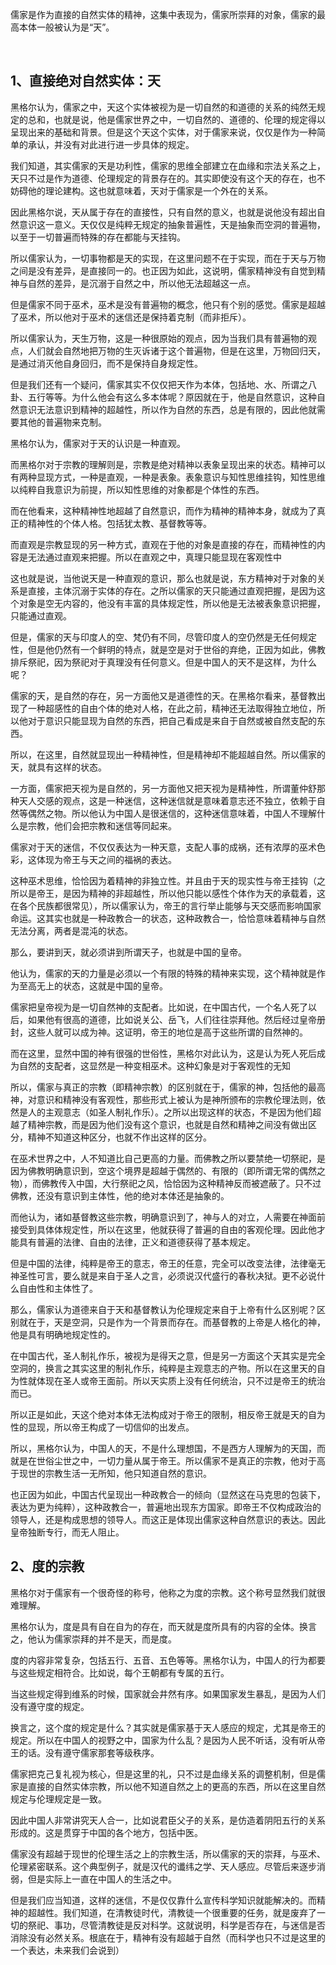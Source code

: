 <p data-pid="WPW-wc9d">儒家是作为直接的自然实体的精神，这集中表现为，儒家所崇拜的对象，儒家的最高本体一般被认为是“天”。</p><p><br></p><h2>1、直接绝对自然实体：天</h2><p data-pid="zbUQze36">黑格尔认为，儒家之中，天这个实体被视为是一切自然的和道德的关系的纯然无规定的总和，也就是说，他是儒家世界之中，一切自然的、道德的、伦理的规定得以呈现出来的基础和背景。但是这个天这个实体，对于儒家来说，仅仅是作为一种简单的承认，并没有对此进行进一步具体的规定。</p><p data-pid="HaMqnQs9">我们知道，其实儒家的天是功利性，儒家的思维全部建立在血缘和宗法关系之上，天只不过是作为道德、伦理规定的背景存在的。其实即使没有这个天的存在，也不妨碍他的理论建构。这也就意味着，天对于儒家是一个外在的关系。</p><p data-pid="PaWjDVDy">因此黑格尔说，天从属于存在的直接性，只有自然的意义，也就是说他没有超出自然意识这一意义。天仅仅是纯粹无规定的抽象普遍性，天是抽象而空洞的普遍物，以至于一切普遍而特殊的存在都能与天挂钩。</p><p data-pid="4M9F_It6">所以儒家认为，一切事物都是天的实现，在这里问题不在于实现，而在于天与万物之间是没有差异，是直接同一的。也正因为如此，这说明，儒家精神没有自觉到精神与自然的差异，是沉溺于自然之中，所以他无法超越这一点。</p><p data-pid="NN7tQWak">但是儒家不同于巫术，巫术是没有普遍物的概念，他只有个别的感觉。儒家是超越了巫术，所以他对于巫术的迷信还是保持着克制（而非拒斥）。</p><p data-pid="zwRNtidt">所以儒家认为，天生万物，这是一种很原始的观点，因为当我们具有普遍物的观点，人们就会自然地把万物的生灭诉诸于这个普遍物，但是在这里，万物回归天，是通过消灭他自身回归，而不是保持自身规定性。</p><p data-pid="fUHSpk1h">但是我们还有一个疑问，儒家其实不仅仅把天作为本体，包括地、水、所谓之八卦、五行等等。为什么他会有这么多本体呢？原因就在于，他是自然意识，这种自然意识无法意识到精神的超越性，所以作为自然的东西，总是有限的，因此他就需要其他的普遍物来克制。</p><p data-pid="A-aYhsS6">黑格尔认为，儒家对于天的认识是一种直观。</p><p data-pid="3X7dM_8P">而黑格尔对于宗教的理解则是，宗教是绝对精神以表象呈现出来的状态。精神可以有两种显现方式，一种是直观，一种是表象。表象意识与知性思维挂钩，知性思维以纯粹自我意识为前提，所以知性思维的对象都是个体性的东西。</p><p data-pid="HR6JvR3K">而在他看来，这种精神性地超越了自然意识，而作为精神的精神本身，就成为了真正的精神性的个体人格。包括犹太教、基督教等等。</p><p data-pid="nq48m1cp">而直观是宗教显现的另一种方式，直观在于他的对象是直接的存在，而精神性的内容是无法通过直观来把握。所以在直观之中，真理只能显现在客观性中</p><p data-pid="deh0A7Ix">这也就是说，当他说天是一种直观的意识，那么也就是说，东方精神对于对象的关系是直接，主体沉溺于实体的存在。之所以儒家的天只能通过直观把握，是因为这个对象是空无内容的，他没有丰富的具体规定性，所以他是无法被表象意识把握，只能通过直观。</p><p data-pid="TJikS1nc">但是，儒家的天与印度人的空、梵仍有不同，尽管印度人的空仍然是无任何规定性，但是他仍然有一个鲜明的特点，就是空是对于世俗的弃绝，正因为如此，佛教排斥祭祀，因为祭祀对于真理没有任何意义。但是中国人的天不是这样，为什么呢？</p><p data-pid="6xyJHh2r">儒家的天，是自然的存在，另一方面他又是道德性的天。在黑格尔看来，基督教出现了一种超感性的自由个体的绝对人格，在此之前，精神还无法取得独立地位，所以他对于意识只能显现为自然的东西，把自己看成是来自于自然或被自然支配的东西。</p><p data-pid="2YfRakey">所以，在这里，自然就显现出一种精神性，但是精神却不能超越自然。所以儒家的天，就具有这样的状态。</p><p data-pid="qmdpLFZy">一方面，儒家把天视为是自然的，另一方面他又把天视为是精神性，所谓董仲舒那种天人交感的观点，这是一种迷信，这种迷信就是意味着意志还不独立，依赖于自然等偶然之物。所以他认为中国人是很迷信的，这种迷信意味着，中国人不理解什么是宗教，他们会把宗教和迷信等同起来。</p><p data-pid="jUxEAnbo">儒家对于天的迷信，不仅仅表达为一种天意，支配人事的成祸，还有浓厚的巫术色彩，这体现为帝王与天之间的福祸的表达。</p><p data-pid="pjOS14gM">这种巫术思维，恰恰因为着精神的非独立性。并且由于天的现实性与帝王挂钩（之所以是帝王，是因为精神的非超越性，所以他只能以感性个体作为天的承载着，这在各个民族都很常见），所以儒家认为，帝王的言行举止能够与天交感而影响国家命运。这其实也就是一种政教合一的状态，这种政教合一，恰恰意味着精神与自然无法分离，两者是混沌的状态。</p><p data-pid="UTdsr1Xp">那么，要讲到天，就必须讲到所谓天子，也就是中国的皇帝。</p><p data-pid="fc0dN24M">他认为，儒家的天的力量是必须以一个有限的特殊的精神来实现，这个精神就是作为至高无上的状态，这就是中国的皇帝。</p><p data-pid="6-N9Dekw">儒家把皇帝视为是一切自然神的支配者。比如说，在中国古代，一个名人死了以后，如果他有很高的道德，比如说关公、岳飞，人们往往崇拜他。然后经过皇帝册封，这些人就可以成为神。这证明，帝王的地位是高于这些所谓的自然神的。</p><p data-pid="X7-VoKpR">而在这里，显然中国的神有很强的世俗性，黑格尔对此认为，这是认为死人死后成为自然的支配者，这显然是一种变相巫术。这种幻象是对于客观性的无知</p><p data-pid="9Z0WTPpi">所以，儒家与真正的宗教（即精神宗教）的区别就在于，儒家的神，包括他的最高神，对意识和精神没有客观性，那些形式上被认为是神所颁布的宗教伦理法则，依然是人的主观意志（如圣人制礼作乐）。之所以出现这样的状态，不是因为他们超越了精神宗教，而是因为他们没有这个意识，也就是自然和精神之间没有做出区分，精神不知道这种区分，也就不作出这样的区分。</p><p data-pid="UA7Mn_qg">在巫术世界之中，人不知道比自己更高的力量。而佛教之所以要禁绝一切祭祀，是因为佛教明确意识到，空这个境界是超越于偶然的、有限的（即所谓无常的偶然之物），而佛教传入中国，大行祭祀之风，恰恰因为这种精神反而被遮蔽了。只不过佛教，还没有意识到主体性，他的绝对本体还是抽象的。</p><p data-pid="oT5x1LZL">而他认为，诸如基督教这些宗教，明确意识到了，神与人的对立，人需要在神面前接受到具体体规定性，所以在这里，他就获得了普遍的自由的客观伦理。因此他才能具有普遍的法律、自由的法律，正义和道德获得了基本规定。</p><p data-pid="oSiIkSEe">但是中国的法律，纯粹是帝王的意志，帝王的任意，完全可以改变法律，法律毫无神圣性可言，要么就是来自于圣人之言，必须说汉代盛行的春秋决狱。更不必说什么自由性和主体性了。</p><p data-pid="FKndaXZf">那么，儒家认为道德来自于天和基督教认为伦理规定来自于上帝有什么区别呢？区别就在于，天是空洞，只是作为一个背景而存在。而基督教的上帝是人格化的神，他是具有明确地规定性的。</p><p data-pid="kcIt9GQK">在中国古代，圣人制礼作乐，被视为是得天之意，但是另一方面这个天其实是完全空洞的，换言之其实这里的制礼作乐，纯粹是主观意志的产物。所以在这里天的自为性就体现在圣人或帝王面前。所以天实质上没有任何统治，只不过是帝王的统治而已。</p><p data-pid="DJmbsvtS">所以正是如此，天这个绝对本体无法构成对于帝王的限制，相反帝王就是天的自为性的显现，所以帝王构成了一切信仰的出发点。</p><p data-pid="uMCaTVgb">所以，黑格尔认为，中国人的天，不是什么理想国，不是西方人理解为的天国，而就是在世俗尘世之中，一切力量从属于帝王。所以儒家不是真正的宗教，他对于高于现世的宗教生活一无所知，他只知道自然的意识。</p><p data-pid="miNc1NFP">也正因为如此，中国古代呈现出一种政教合一的倾向（显然这在马克思的包装下，表达为更为纯粹），这种政教合一，普遍地出现东方国家。即帝王不仅构成政治的领导人，还是构成思想的领导人。而这正是体现出儒家这种自然意识的表达。因此皇帝独断专行，而无人阻止。</p><h2>2、度的宗教</h2><p data-pid="EVj0TyAZ">黑格尔对于儒家有一个很奇怪的称号，他称之为度的宗教。这个称号显然我们就很难理解。</p><p data-pid="1LfP7FPU">黑格尔认为，度是具有自在自为的存在，而天就是度所具有的内容的全体。换言之，他认为儒家崇拜的并不是天，而是度。</p><p data-pid="zUI742qD">度的内容非常复杂，包括五行、五音、五色等等。黑格尔认为，中国人的行为都要与这些规定相符合。比如说，每个王朝都有专属的五行。</p><p data-pid="duvywcDU">当这些规定得到维系的时候，国家就会井然有序。如果国家发生暴乱，是因为人们没有遵守度的规定。</p><p data-pid="eh1UhuYo">换言之，这个度的规定是什么？其实就是儒家基于天人感应的规定，尤其是帝王的规定。所以在中国人的视野之中，国家为什么乱？是因为人民不听话，没有听从帝王的话。没有遵守儒家那套等级秩序。</p><p data-pid="u4I5Jsru">儒家把克己复礼视为核心，但是这里的礼，只不过是血缘关系的调整机制，但是儒家是直接的自然实体宗教，所以他不知道自然之上的更高的东西，所以在这里自然规定与伦理规定是一致。</p><p data-pid="aBQlEh3G">因此中国人非常讲究天人合一，比如说君臣父子的关系，是仿造着阴阳五行的关系形成的。这是贯穿于中国的各个地方，包括中医。</p><p data-pid="ffMLZihF">儒家没有超越于现世的伦理生活之上的宗教生活，所以儒家的天的崇拜，与巫术、伦理紧密联系。这个典型例子，就是汉代的谶纬之学、天人感应。尽管后来逐步消弱，但是实际上一直在中国人的生活之中。</p><p data-pid="znX_0-bd">但是我们应当知道，这样的迷信，不是仅仅靠什么宣传科学知识就能解决的。而精神的超越性。我们知道，在清教徒时代，清教徒一个很重要的任务，就是废弃了一切的祭祀、事功，尽管清教徒是反对科学。这就说明，科学是否存在，与迷信是否消除没有必然关系。根底在于，精神有没有超越于自然（而科学也只不过是这里的一个表达，未来我们会说到）</p>
